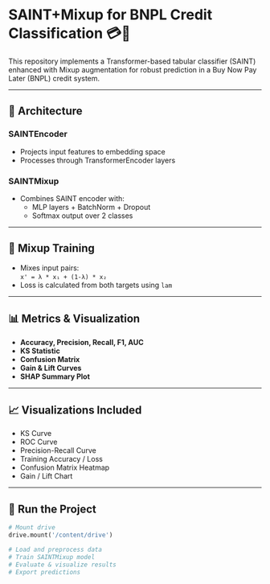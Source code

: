 # SAINT+Mixup for BNPL Credit Classification 💳🧠

This repository implements a Transformer-based tabular classifier (SAINT) enhanced with Mixup augmentation for robust prediction in a Buy Now Pay Later (BNPL) credit system.

---

## 🧠 Architecture

### SAINTEncoder
- Projects input features to embedding space
- Processes through TransformerEncoder layers

### SAINTMixup
- Combines SAINT encoder with:
  - MLP layers + BatchNorm + Dropout
  - Softmax output over 2 classes

---

## 🔁 Mixup Training
- Mixes input pairs:  
  `x' = λ * x₁ + (1-λ) * x₂`
- Loss is calculated from both targets using `lam`

---

## 📊 Metrics & Visualization

- **Accuracy, Precision, Recall, F1, AUC**
- **KS Statistic**
- **Confusion Matrix**
- **Gain & Lift Curves**
- **SHAP Summary Plot**

---

## 📈 Visualizations Included

- KS Curve
- ROC Curve
- Precision-Recall Curve
- Training Accuracy / Loss
- Confusion Matrix Heatmap
- Gain / Lift Chart

---

## 🚀 Run the Project

```python
# Mount drive
drive.mount('/content/drive')

# Load and preprocess data
# Train SAINTMixup model
# Evaluate & visualize results
# Export predictions
